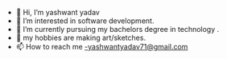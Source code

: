 - 👋 Hi, I’m yashwant yadav
- 👀 I’m interested in software development.
- 🌱 I’m currently pursuing my bachelors degree in technology .
- 💞️ my hobbies are making art/sketches.
- 📫 How to reach me -yashwantyadav71@gmail.com

<!---
thanks for reading!
--->
